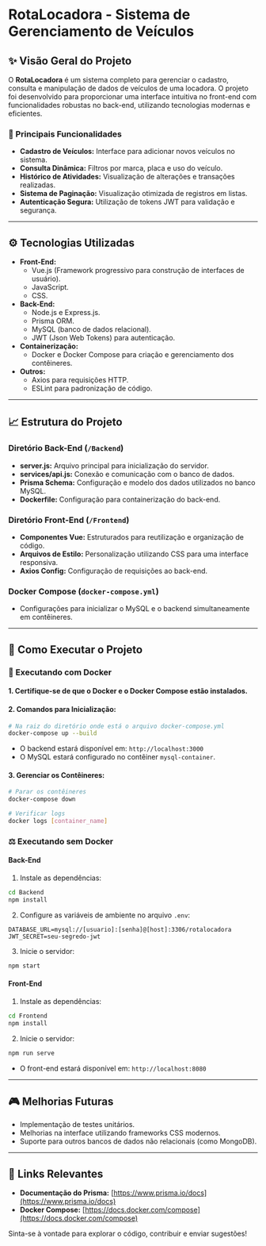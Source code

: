 # RotaLocadora - Sistema de Gerenciamento de Veículos

## ✨ Visão Geral do Projeto

O **RotaLocadora** é um sistema completo para gerenciar o cadastro, consulta e manipulação de dados de veículos de uma locadora. O projeto foi desenvolvido para proporcionar uma interface intuitiva no front-end com funcionalidades robustas no back-end, utilizando tecnologias modernas e eficientes.

### 🚜 Principais Funcionalidades

- **Cadastro de Veículos:** Interface para adicionar novos veículos no sistema.
- **Consulta Dinâmica:** Filtros por marca, placa e uso do veículo.
- **Histórico de Atividades:** Visualização de alterações e transações realizadas.
- **Sistema de Paginação:** Visualização otimizada de registros em listas.
- **Autenticação Segura:** Utilização de tokens JWT para validação e segurança.

---

## ⚙️ Tecnologias Utilizadas

- **Front-End:**
  - Vue.js (Framework progressivo para construção de interfaces de usuário).
  - JavaScript.
  - CSS.
- **Back-End:**
  - Node.js e Express.js.
  - Prisma ORM.
  - MySQL (banco de dados relacional).
  - JWT (Json Web Tokens) para autenticação.
- **Containerização:**
  - Docker e Docker Compose para criação e gerenciamento dos contêineres.
- **Outros:**
  - Axios para requisições HTTP.
  - ESLint para padronização de código.

---

## 📈 Estrutura do Projeto

### Diretório Back-End (`/Backend`)

- **server.js:** Arquivo principal para inicialização do servidor.
- **services/api.js:** Conexão e comunicação com o banco de dados.
- **Prisma Schema:** Configuração e modelo dos dados utilizados no banco MySQL.
- **Dockerfile:** Configuração para containerização do back-end.

### Diretório Front-End (`/Frontend`)

- **Componentes Vue:** Estruturados para reutilização e organização de código.
- **Arquivos de Estilo:** Personalização utilizando CSS para uma interface responsiva.
- **Axios Config:** Configuração de requisições ao back-end.

### Docker Compose (`docker-compose.yml`)

- Configurações para inicializar o MySQL e o backend simultaneamente em contêineres.

---

## 🔧 Como Executar o Projeto

### 🚀 Executando com Docker

#### 1. Certifique-se de que o Docker e o Docker Compose estão instalados.
#### 2. Comandos para Inicialização:

```bash
# Na raiz do diretório onde está o arquivo docker-compose.yml
docker-compose up --build
```

- O backend estará disponível em: `http://localhost:3000`
- O MySQL estará configurado no contêiner `mysql-container`.

#### 3. Gerenciar os Contêineres:

```bash
# Parar os contêineres
docker-compose down

# Verificar logs
docker logs [container_name]
```

### ⚖️ Executando sem Docker

#### Back-End

1. Instale as dependências:

```bash
cd Backend
npm install
```

2. Configure as variáveis de ambiente no arquivo `.env`:

```env
DATABASE_URL=mysql://[usuario]:[senha]@[host]:3306/rotalocadora
JWT_SECRET=seu-segredo-jwt
```

3. Inicie o servidor:

```bash
npm start
```

#### Front-End

1. Instale as dependências:

```bash
cd Frontend
npm install
```

2. Inicie o servidor:

```bash
npm run serve
```

- O front-end estará disponível em: `http://localhost:8080`

---

## 🎮 Melhorias Futuras

- Implementação de testes unitários.
- Melhorias na interface utilizando frameworks CSS modernos.
- Suporte para outros bancos de dados não relacionais (como MongoDB).

---

## 🔗 Links Relevantes

- **Documentação do Prisma:** [https://www.prisma.io/docs](https://www.prisma.io/docs)
- **Docker Compose:** [https://docs.docker.com/compose](https://docs.docker.com/compose)

Sinta-se à vontade para explorar o código, contribuir e enviar sugestões!

